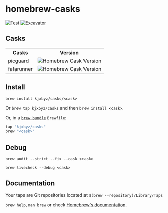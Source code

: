 # homebrew-casks

[![Test](https://github.com/kjxbyz/homebrew-casks/actions/workflows/test.yml/badge.svg?branch=main)](https://github.com/kjxbyz/homebrew-casks/actions/workflows/test.yml)
[![Excavator](https://github.com/kjxbyz/homebrew-casks/actions/workflows/excavator.yml/badge.svg)](https://github.com/kjxbyz/homebrew-casks/actions/workflows/excavator.yml)
<!-- [![Add version](https://github.com/kjxbyz/homebrew-casks/actions/workflows/version.yml/badge.svg)](https://github.com/kjxbyz/homebrew-casks/actions/workflows/version.yml) -->

## Casks

<table>
  <tr>
    <th>Casks</th>
    <th style="text-align: center">Version</th>
  </tr>
  <tr>
    <td>picguard</td>
    <td>
      <img alt="Homebrew Cask Version" src="https://img.shields.io/badge/dynamic/json.svg?url=https://raw.githubusercontent.com/kjxbyz/homebrew-casks/main/Info/picguard.json&query=$.casks.[0].version&label=homebrew">
    </td>
  </tr>
  <tr>
    <td>fafarunner</td>
    <td>
      <img alt="Homebrew Cask Version" src="https://img.shields.io/badge/dynamic/json.svg?url=https://raw.githubusercontent.com/kjxbyz/homebrew-casks/main/Info/fafarunner.json&query=$.casks.[0].version&label=homebrew">
    </td>
  </tr>
</table>

## Install

`brew install kjxbyz/casks/<cask>`

Or `brew tap kjxbyz/casks` and then `brew install <cask>`.

Or, in a [`brew bundle`](https://github.com/Homebrew/homebrew-bundle) `Brewfile`:

```ruby
tap "kjxbyz/casks"
brew "<cask>"
```

## Debug

`brew audit --strict --fix --cask <cask>`

`brew livecheck --debug <cask>`

## Documentation

Your taps are Git repositories located at `$(brew --repository)/Library/Taps`

`brew help`, `man brew` or check [Homebrew's documentation](https://docs.brew.sh).
